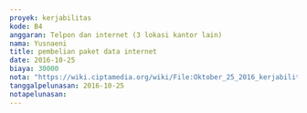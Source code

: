 ```yaml
---
proyek: kerjabilitas
kode: B4
anggaran: Telpon dan internet (3 lokasi kantor lain)
nama: Yusnaeni
title: pembelian paket data internet
date: 2016-10-25
biaya: 30000
nota: "https://wiki.ciptamedia.org/wiki/File:Oktober_25_2016_kerjabilitas_B4_internet_neni.jpg"
tanggalpelunasan: 2016-10-25
notapelunasan:
---
```

